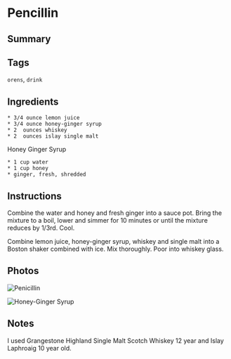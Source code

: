 # Pencillin

## Summary

## Tags

`orens`, `drink`

## Ingredients

    * 3/4 ounce lemon juice
    * 3/4 ounce honey-ginger syrup
    * 2  ounces whiskey
    * 2  ounces islay single malt

Honey Ginger Syrup

    * 1 cup water
    * 1 cup honey
    * ginger, fresh, shredded

## Instructions

 Combine the water and honey and fresh ginger into a sauce pot. 
 Bring the mixture to a boil, lower and simmer for 10 minutes or
 until the mixture reduces by 1/3rd. Cool.

 Combine lemon juice, honey-ginger syrup, whiskey and single malt
 into a Boston shaker combined with ice. Mix thoroughly. Poor into
 whiskey glass.

## Photos

 ![Penicillin](../images/penicillin.png)

 ![Honey-Ginger Syrup](../images/honey-ginger-syrup.png)

## Notes

I used Grangestone Highland Single Malt Scotch Whiskey 12 year and Islay Laphroaig 10 year old.
